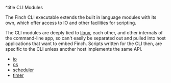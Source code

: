 ^title CLI Modules

The Finch CLI executable extends the built in language modules with its own,
which offer access to IO and other facilities for scripting.

The CLI modules are deeply tied to [libuv][], each other, and other internals
of the command-line app, so can't easily be separated out and pulled into host
applications that want to embed Finch. Scripts written for the CLI then,
are specific to the CLI unless another host implements the same API.

[libuv]: http://libuv.org

* [io](io)
* [os](os)
* [scheduler](scheduler)
* [timer](timer)
